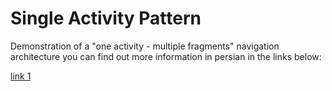 # Single Activity Pattern
Demonstration of a "one activity - multiple fragments" navigation architecture
you can find out more information in persian in the links below:

[link 1](http://abbas.oveissi.ir/2018/01/24/single-activity-and-multiple-fragment-pattern/)